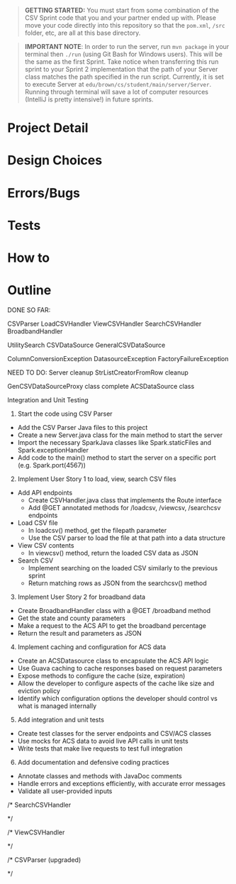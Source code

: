 > **GETTING STARTED:** You must start from some combination of the CSV Sprint code that you and your partner ended up with. Please move your code directly into this repository so that the `pom.xml`, `/src` folder, etc, are all at this base directory.

> **IMPORTANT NOTE**: In order to run the server, run `mvn package` in your terminal then `./run` (using Git Bash for Windows users). This will be the same as the first Sprint. Take notice when transferring this run sprint to your Sprint 2 implementation that the path of your Server class matches the path specified in the run script. Currently, it is set to execute Server at `edu/brown/cs/student/main/server/Server`. Running through terminal will save a lot of computer resources (IntelliJ is pretty intensive!) in future sprints.

# Project Detail

# Design Choices

# Errors/Bugs

# Tests

# How to

# Outline


DONE SO FAR:

CSVParser
LoadCSVHandler
ViewCSVHandler
SearchCSVHandler
BroadbandHandler

UtilitySearch
CSVDataSource
GeneralCSVDataSource

ColumnConversionException
DatasourceException
FactoryFailureException




NEED TO DO:
Server cleanup
StrListCreatorFromRow cleanup

GenCSVDataSourceProxy class
complete ACSDataSource class

Integration and Unit Testing


1) Start the code using CSV Parser
- Add the CSV Parser Java files to this project
- Create a new Server.java class for the main method to start the server
- Import the necessary SparkJava classes like Spark.staticFiles and Spark.exceptionHandler
- Add code to the main() method to start the server on a specific port (e.g. Spark.port(4567))

2) Implement User Story 1 to load, view, search CSV files
- Add API endpoints
  - Create CSVHandler.java class that implements the Route interface
  - Add @GET annotated methods for /loadcsv, /viewcsv, /searchcsv endpoints
- Load CSV file
  - In loadcsv() method, get the filepath parameter
  - Use the CSV parser to load the file at that path into a data structure
- View CSV contents
  - In viewcsv() method, return the loaded CSV data as JSON
- Search CSV
  - Implement searching on the loaded CSV similarly to the previous sprint
  - Return matching rows as JSON from the searchcsv() method

3) Implement User Story 2 for broadband data
- Create BroadbandHandler class with a @GET /broadband method
- Get the state and county parameters
- Make a request to the ACS API to get the broadband percentage
- Return the result and parameters as JSON

4) Implement caching and configuration for ACS data
- Create an ACSDatasource class to encapsulate the ACS API logic
- Use Guava caching to cache responses based on request parameters
- Expose methods to configure the cache (size, expiration)
- Allow the developer to configure aspects of the cache like size and eviction policy 
- Identify which configuration options the developer should control vs what is managed internally

5) Add integration and unit tests
- Create test classes for the server endpoints and CSV/ACS classes
- Use mocks for ACS data to avoid live API calls in unit tests
- Write tests that make live requests to test full integration

6) Add documentation and defensive coding practices
- Annotate classes and methods with JavaDoc comments
- Handle errors and exceptions efficiently, with accurate error messages
- Validate all user-provided inputs


/* SearchCSVHandler

*/

/* ViewCSVHandler

*/

/* CSVParser (upgraded)

*/